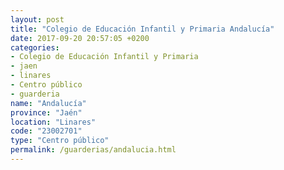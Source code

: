 ```yaml
---
layout: post
title: "Colegio de Educación Infantil y Primaria Andalucía"
date: 2017-09-20 20:57:05 +0200
categories:
- Colegio de Educación Infantil y Primaria
- jaen
- linares
- Centro público
- guarderia
name: "Andalucía"
province: "Jaén"
location: "Linares"
code: "23002701"
type: "Centro público"
permalink: /guarderias/andalucia.html
---
```

